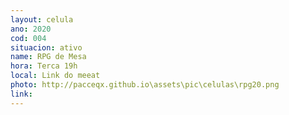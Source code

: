 ```yaml
---
layout: celula
ano: 2020
cod: 004
situacion: ativo
name: RPG de Mesa
hora: Terca 19h
local: Link do meeat 
photo: http://pacceqx.github.io\assets\pic\celulas\rpg20.png
link: 
---
```


